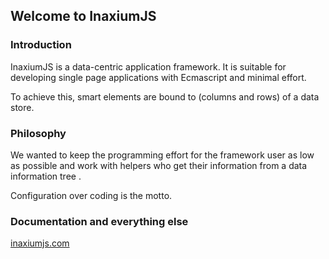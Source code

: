 ## Welcome to InaxiumJS


### Introduction

InaxiumJS is a data-centric application framework.
It is suitable for developing single page applications with Ecmascript and minimal effort.

To achieve this, smart elements are bound to (columns and rows) of a data store.

### Philosophy

We wanted to keep the programming effort for the framework user as low as possible and work with helpers who get their information from a data information tree .


Configuration over coding is the motto.


### Documentation and everything else

[inaxiumjs.com](https://inaxiumjs.com)
